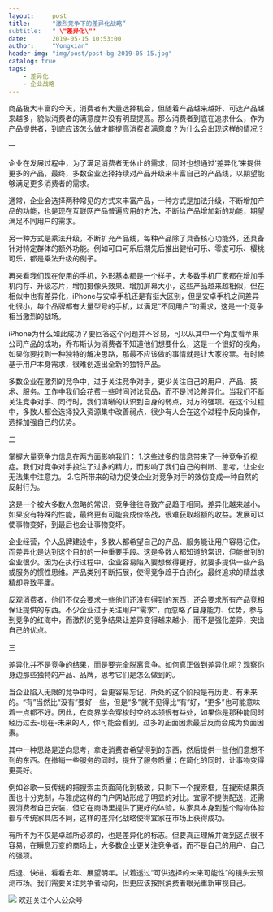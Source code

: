 ```yaml
---
layout:     post
title:      "激烈竞争下的差异化战略“
subtitle:   " \"差异化\""
date:       2019-05-15 10:53:00
author:     "Yongxian"
header-img: "img/post/post-bg-2019-05-15.jpg"
catalog: true
tags:
    - 差异化
    - 企业战略
---
```


商品极大丰富的今天，消费者有大量选择机会，但随着产品越来越好、可选产品越来越多，貌似消费者的满意度并没有明显提高。那么消费者到底在追求什么，作为产品提供者，到底应该怎么做才能提高消费者满意度？为什么会出现这样的情况？



一



企业在发展过程中，为了满足消费者无休止的需求，同时也想通过‘差异化’来提供更多的产品，最终，多数企业选择持续对产品升级来丰富自己的产品线，以期望能够满足更多消费者的需求。



通常，企业会选择两种常见的方式来丰富产品，一种方式是加法升级，不断增加产品的功能，也是现在互联网产品普遍应用的方法，不断给产品增加新的功能，期望满足不同用户的需求。



另一种方式是乘法升级，不断扩充产品线，每种产品除了具备核心功能外，还具备针对特定群体的额外功能。例如可口可乐后期先后推出健怡可乐、零度可乐、樱桃可乐，都是乘法升级的例子。



再来看我们现在使用的手机，外形基本都是一个样子，大多数手机厂家都在增加手机内存、升级芯片，增加摄像头效果、增加屏幕大小，这些产品越来越相似，但在相似中也有差异化，iPhone与安卓手机还是有挺大区别，但是安卓手机之间差异化很小，每个品牌都有大量型号的手机，以满足“不同用户”的需求，这是一个竞争相当激烈的战场。



iPhone为什么如此成功？要回答这个问题并不容易，可以从其中一个角度看苹果公司产品的成功，乔布斯认为消费者不知道他们想要什么，这是一个很好的视角。如果你要找到一种独特的解决思路，那最不应该做的事情就是让大家投票。有时候基于用户本身需求，很难创造出全新的独特产品。



多数企业在激烈的竞争中，过于关注竞争对手，更少关注自己的用户、产品、技术、服务。工作中我们会花费一些时间讨论竞品，而不是讨论差异化。当我们不断关注竞争对手、同行时，我们清晰的认识到自身的弱点，对方的强项。在这个过程中，多数人都会选择投入资源集中改善弱点，很少有人会在这个过程中反向操作，选择加强自己的优势。



二



掌握大量竞争力信息在两方面影响我们：
1.这些过多的信息带来了一种竞争近视症。我们对竞争对手投注了过多的精力，而影响了我们自己的判断、思考，让企业无法集中注意力。
2.它所带来的动力促使企业对竞争对手的效仿变成一种自然的反射行为。



这是一个被大多数人忽略的常识，竞争往往导致产品趋于相同，差异化越来越小，如果没有特殊的性能，最终更有可能变成价格战，很难获取超额的收益。发展可以使事物变好，到最后也会让事物变坏。



企业经营，个人品牌建设中，多数人都希望自己的产品、服务能让用户容易记住，而差异化是达到这个目的的一种重要手段。这是多数人都知道的常识，但能做到的企业很少。因为在执行过程中，企业容易陷入要想做得更好，就要多提供一些产品或服务的惯性思维。产品类别不断拓展，使得竞争趋于白热化，最终追求的精益求精却导致平庸。



反观消费者，他们不仅会要求一些他们还没有得到的东西，还会要求所有产品竞相保证提供的东西。不少企业过于关注用户“需求”，而忽略了自身能力、优势，参与到竞争的红海中，而激烈的竞争结果让差异变得越来越小，而不是强化差异，突出自己的优点。



三



差异化并不是竞争的结果，而是要完全脱离竞争。如何真正做到差异化呢？观察你身边那些独特的产品、品牌，思考它们是怎么做到的。



当企业陷入无限的竞争中时，会更容易忘记，所处的这个阶段是有历史、有未来的。“有”当然比“没有”要好一些，但是“多”就不见得比“有”好，“更多”也可能意味着一点都不好。因此，在商界学会穿梭时空的本领很有益处，如果你是那种能同时经历过去-现在-未来的人，你可能会看到，过多的正面因素最后反而会成为负面因素。



其中一种思路是逆向思考，拿走消费者希望得到的东西，然后提供一些他们意想不到的东西。在撤销一些服务的同时，提升了服务质量；在简化的同时，让事物变得更美好。



例如谷歌一反传统的把搜索主页面简化到极致，只剩下一个搜索框，在搜索结果页面也十分克制，与雅虎这样的门户网站形成了明显的对比。宜家不提供配送，还需要消费者自己安装，但它在商场里提供了更好的体验，从家具本身到整个购物体验都与传统家具店不同，这样的差异化战略使得宜家在市场上获得成功。



有所不为不仅是卓越所必须的，也是差异化的标志。但要真正理解并做到这点很不容易，在瞬息万变的商场上，大多数企业更关注竞争者，而不是自己的用户、自己的强项。 



后退、快进，看看去年、展望明年。试着透过“可供选择的未来可能性”的镜头去预测市场。我们需要关注竞争者动向，但更应该按照消费者眼光重新审视自己。



![](https://ws2.sinaimg.cn/large/006y8mN6ly1g776ekltnej30760760t7.jpg)
欢迎关注个人公众号